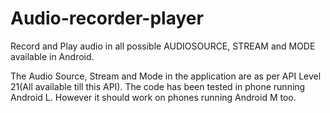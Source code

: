 # Audio-recorder-player
Record and Play audio in all possible AUDIOSOURCE, STREAM and MODE available in Android.

The Audio Source, Stream and Mode in the application are as per API Level 21(All available till this API).
The code has been tested in phone running Android L. 
However it should work on phones running Android M too.
